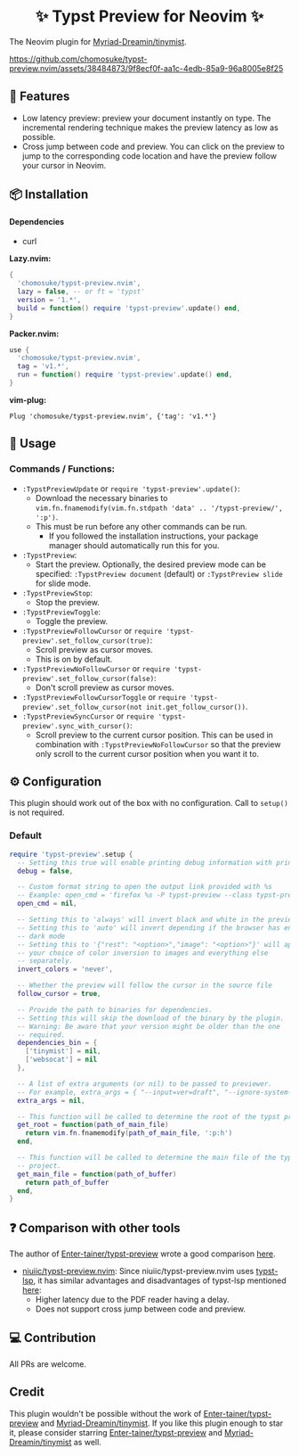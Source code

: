 <h1 align="center"> ✨ Typst Preview for Neovim ✨ </h1>

The Neovim plugin for [Myriad-Dreamin/tinymist](https://github.com/Myriad-Dreamin/tinymist).

https://github.com/chomosuke/typst-preview.nvim/assets/38484873/9f8ecf0f-aa1c-4edb-85a9-96a8005e8f25

## 💪 Features

- Low latency preview: preview your document instantly on type. The incremental rendering technique
  makes the preview latency as low as possible.
- Cross jump between code and preview. You can click on the preview to jump to the
  corresponding code location and have the preview follow your cursor in Neovim.

## 📦 Installation

#### Dependencies
- curl

**Lazy.nvim:**

```lua
{
  'chomosuke/typst-preview.nvim',
  lazy = false, -- or ft = 'typst'
  version = '1.*',
  build = function() require 'typst-preview'.update() end,
}
```

**Packer.nvim:**

```lua
use {
  'chomosuke/typst-preview.nvim',
  tag = 'v1.*',
  run = function() require 'typst-preview'.update() end,
}
```

**vim-plug:**

```vim
Plug 'chomosuke/typst-preview.nvim', {'tag': 'v1.*'}
```

## 🚀 Usage

### Commands / Functions:

- `:TypstPreviewUpdate` or `require 'typst-preview'.update()`:
  - Download the necessary binaries to
    `vim.fn.fnamemodify(vim.fn.stdpath 'data' .. '/typst-preview/', ':p')`.
  - This must be run before any other commands can be run.
    - If you followed the installation instructions, your package manager should automatically run
      this for you.
- `:TypstPreview`:
  - Start the preview. Optionally, the desired preview mode can be specified:
    `:TypstPreview document` (default) or `:TypstPreview slide` for slide mode.
- `:TypstPreviewStop`:
  - Stop the preview.
- `:TypstPreviewToggle`:
  - Toggle the preview.
- `:TypstPreviewFollowCursor` or `require 'typst-preview'.set_follow_cursor(true)`:
  - Scroll preview as cursor moves.
  - This is on by default.
- `:TypstPreviewNoFollowCursor` or `require 'typst-preview'.set_follow_cursor(false)`:
  - Don't scroll preview as cursor moves.
- `:TypstPreviewFollowCursorToggle` or
  `require 'typst-preview'.set_follow_cursor(not init.get_follow_cursor())`.
- `:TypstPreviewSyncCursor` or `require 'typst-preview'.sync_with_cursor()`:
  - Scroll preview to the current cursor position. This can be used in combination with
    `:TypstPreviewNoFollowCursor` so that the preview only scroll to the current cursor position
    when you want it to.

## ⚙️ Configuration

This plugin should work out of the box with no configuration. Call to `setup()` is not required.

### Default

```lua
require 'typst-preview'.setup {
  -- Setting this true will enable printing debug information with print()
  debug = false,

  -- Custom format string to open the output link provided with %s
  -- Example: open_cmd = 'firefox %s -P typst-preview --class typst-preview'
  open_cmd = nil,

  -- Setting this to 'always' will invert black and white in the preview
  -- Setting this to 'auto' will invert depending if the browser has enable
  -- dark mode
  -- Setting this to '{"rest": "<option>","image": "<option>"}' will apply
  -- your choice of color inversion to images and everything else
  -- separately.
  invert_colors = 'never',

  -- Whether the preview will follow the cursor in the source file
  follow_cursor = true,

  -- Provide the path to binaries for dependencies.
  -- Setting this will skip the download of the binary by the plugin.
  -- Warning: Be aware that your version might be older than the one
  -- required.
  dependencies_bin = {
    ['tinymist'] = nil,
    ['websocat'] = nil
  },

  -- A list of extra arguments (or nil) to be passed to previewer.
  -- For example, extra_args = { "--input=ver=draft", "--ignore-system-fonts" }
  extra_args = nil,

  -- This function will be called to determine the root of the typst project
  get_root = function(path_of_main_file)
    return vim.fn.fnamemodify(path_of_main_file, ':p:h')
  end,

  -- This function will be called to determine the main file of the typst
  -- project.
  get_main_file = function(path_of_buffer)
    return path_of_buffer
  end,
}
```

## ❓ Comparison with other tools

The author of [Enter-tainer/typst-preview](https://github.com/Enter-tainer/typst-preview) wrote a
good comparison [here](https://enter-tainer.github.io/typst-preview/intro.html#loc-1x0.00x949.99).

- [niuiic/typst-preview.nvim](https://github.com/niuiic/typst-preview.nvim): Since niuiic/typst-preview.nvim uses
  [typst-lsp](https://github.com/nvarner/typst-lsp), it has similar advantages and
  disadvantages of typst-lsp mentioned
  [here](https://enter-tainer.github.io/typst-preview/intro.html#loc-1x0.00x1600.00):
  - Higher latency due to the PDF reader having a delay.
  - Does not support cross jump between code and preview.

## 💻 Contribution

All PRs are welcome.

## Credit

This plugin wouldn't be possible without the work of
[Enter-tainer/typst-preview](https://github.com/Enter-tainer/typst-preview) and
[Myriad-Dreamin/tinymist](https://github.com/Myriad-Dreamin/tinymist). If you
like this plugin enough to star it, please consider starring
[Enter-tainer/typst-preview](https://github.com/Enter-tainer/typst-preview) and
[Myriad-Dreamin/tinymist](https://github.com/Myriad-Dreamin/tinymist) as well.
